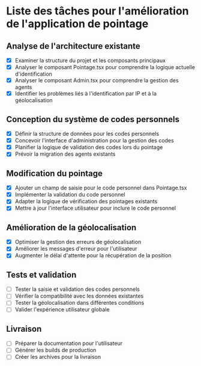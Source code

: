 # Liste des tâches pour l'amélioration de l'application de pointage

## Analyse de l'architecture existante
- [x] Examiner la structure du projet et les composants principaux
- [x] Analyser le composant Pointage.tsx pour comprendre la logique actuelle d'identification
- [x] Analyser le composant Admin.tsx pour comprendre la gestion des agents
- [x] Identifier les problèmes liés à l'identification par IP et à la géolocalisation

## Conception du système de codes personnels
- [x] Définir la structure de données pour les codes personnels
- [x] Concevoir l'interface d'administration pour la gestion des codes
- [x] Planifier la logique de validation des codes lors du pointage
- [x] Prévoir la migration des agents existants

## Modification du pointage
- [x] Ajouter un champ de saisie pour le code personnel dans Pointage.tsx
- [x] Implémenter la validation du code personnel
- [x] Adapter la logique de vérification des pointages existants
- [x] Mettre à jour l'interface utilisateur pour inclure le code personnel

## Amélioration de la géolocalisation
- [x] Optimiser la gestion des erreurs de géolocalisation
- [x] Améliorer les messages d'erreur pour l'utilisateur
- [x] Augmenter le délai d'attente pour la récupération de la position

## Tests et validation
- [ ] Tester la saisie et validation des codes personnels
- [ ] Vérifier la compatibilité avec les données existantes
- [ ] Tester la géolocalisation dans différentes conditions
- [ ] Valider l'expérience utilisateur globale

## Livraison
- [ ] Préparer la documentation pour l'utilisateur
- [ ] Générer les builds de production
- [ ] Créer les archives pour la livraison
